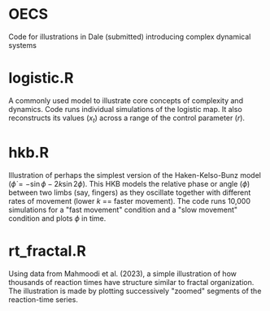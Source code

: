# OECS
Code for illustrations in Dale (submitted) introducing complex dynamical systems

# logistic.R

A commonly used model to illustrate core concepts of complexity and dynamics. Code runs individual simulations of the logistic map. It also reconstructs its values ($x_t$) across a range of the control parameter ($r$).

# hkb.R

Illustration of perhaps the simplest version of the Haken-Kelso-Bunz model ($\dot{\phi} = - \sin\phi - 2 k \sin 2 \phi$). This HKB models the relative phase or angle ($\phi$) between two limbs (say, fingers) as they oscillate together with different rates of movement (lower $k$ == faster movement). The code runs 10,000 simulations for a "fast movement" condition and a "slow movement" condition and plots $\phi$ in time.

# rt_fractal.R

Using data from Mahmoodi et al. (2023), a simple illustration of how thousands of reaction times have structure similar to fractal organization. The illustration is made by plotting successively "zoomed" segments of the reaction-time series.
